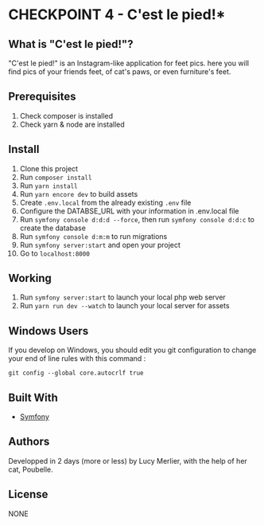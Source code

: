 # CHECKPOINT 4 - C'est le pied!*

## What is "C'est le pied!"?

"C'est le pied!" is an Instagram-like application for feet pics. here you will find pics of your friends feet, of cat's paws, or even furniture's feet.

## Prerequisites

1. Check composer is installed
2. Check yarn & node are installed

## Install

1. Clone this project
2. Run `composer install`
3. Run `yarn install`
4. Run `yarn encore dev` to build assets
5. Create `.env.local` from the already existing `.env` file
8. Configure the DATABSE_URL with your information in .env.local file
9. Run `symfony console d:d:d --force`, then run `symfony console d:d:c` to create the database
10. Run `symfony console d:m:m` to run migrations
11. Run `symfony server:start` and open your project
12. Go to `localhost:8000`

## Working

1. Run `symfony server:start` to launch your local php web server
2. Run `yarn run dev --watch` to launch your local server for assets

## Windows Users

If you develop on Windows, you should edit you git configuration to change your end of line rules with this command :

`git config --global core.autocrlf true`

## Built With

* [Symfony](https://github.com/symfony/symfony)

## Authors

Developped in 2 days (more or less) by Lucy Merlier, with the help of her cat, Poubelle.

## License

NONE